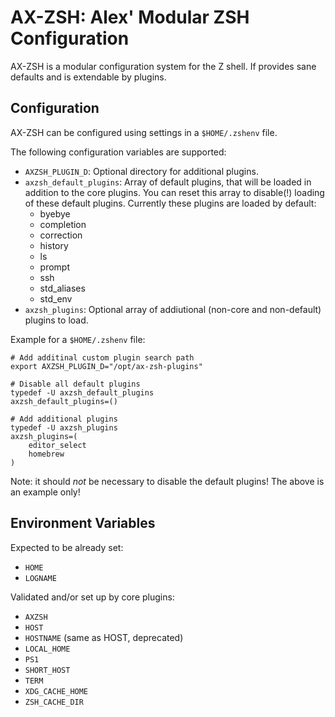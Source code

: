 AX-ZSH: Alex' Modular ZSH Configuration
=======================================

AX-ZSH is a modular configuration system for the Z shell. If provides sane
defaults and is extendable by plugins.


Configuration
-------------

AX-ZSH can be configured using settings in a `$HOME/.zshenv` file.

The following configuration variables are supported:

* `AXZSH_PLUGIN_D`: Optional directory for additional plugins.
* `axzsh_default_plugins`: Array of default plugins, that will be loaded in
  addition to the core plugins. You can reset this array to disable(!) loading
  of these default plugins. Currently these plugins are loaded by default:
   * byebye
   * completion
   * correction
   * history
   * ls
   * prompt
   * ssh
   * std_aliases
   * std_env
* `axzsh_plugins`: Optional array of addiutional (non-core and non-default)
  plugins to load.

Example for a `$HOME/.zshenv` file:

```
# Add additinal custom plugin search path
export AXZSH_PLUGIN_D="/opt/ax-zsh-plugins"

# Disable all default plugins
typedef -U axzsh_default_plugins
axzsh_default_plugins=()

# Add additional plugins
typedef -U axzsh_plugins
axzsh_plugins=(
	editor_select
	homebrew
)
```

Note: it should *not* be necessary to disable the default plugins! The above
is an example only!


Environment Variables
---------------------

Expected to be already set:

* `HOME`
* `LOGNAME`

Validated and/or set up by core plugins:

* `AXZSH`
* `HOST`
* `HOSTNAME` (same as HOST, deprecated)
* `LOCAL_HOME`
* `PS1`
* `SHORT_HOST`
* `TERM`
* `XDG_CACHE_HOME`
* `ZSH_CACHE_DIR`
